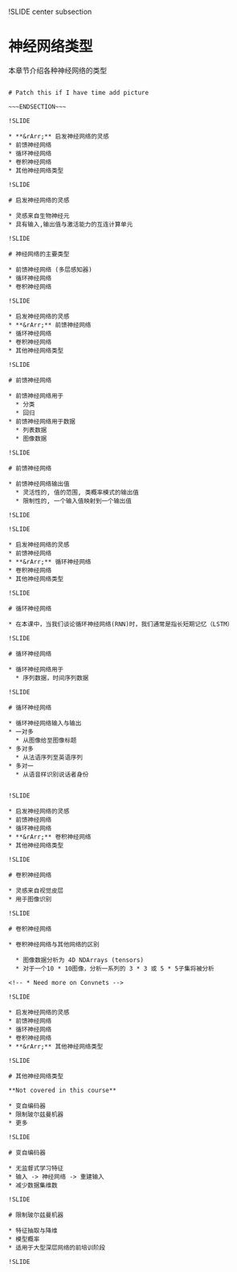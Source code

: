 !SLIDE center subsection

# 神经网络类型

本章节介绍各种神经网络的类型

~~~SECTION:notes~~~

# Patch this if I have time add picture

~~~ENDSECTION~~~

!SLIDE

* **&rArr;** 启发神经网络的灵感
* 前馈神经网络
* 循环神经网络
* 卷积神经网络
* 其他神经网络类型

!SLIDE

# 启发神经网络的灵感

* 灵感来自生物神经元
* 具有输入,输出值与激活能力的互连计算单元

!SLIDE

# 神经网络的主要类型

* 前馈神经网络 (多层感知器)
* 循环神经网络
* 卷积神经网络

!SLIDE

* 启发神经网络的灵感
* **&rArr;** 前馈神经网络
* 循环神经网络
* 卷积神经网络
* 其他神经网络类型

!SLIDE

# 前馈神经网络

* 前馈神经网络用于
  * 分类
  * 回归
* 前馈神经网络用于数据
  * 列表数据
  * 图像数据

!SLIDE

# 前馈神经网络

* 前馈神经网络输出值
  * 灵活性的, 值的范围, 类概率模式的输出值
  * 限制性的, 一个输入值映射到一个输出值

!SLIDE

!SLIDE

* 启发神经网络的灵感
* 前馈神经网络
* **&rArr;** 循环神经网络
* 卷积神经网络
* 其他神经网络类型

!SLIDE

# 循环神经网络

* 在本课中，当我们谈论循环神经网络(RNN)时，我们通常是指长短期记忆（LSTM）

!SLIDE

# 循环神经网络

* 循环神经网络用于
  * 序列数据，时间序列数据

!SLIDE

# 循环神经网络

* 循环神经网络输入与输出
* 一对多
  * 从图像给至图像标题
* 多对多
  * 从法语序列至英语序列
* 多对一
  * 从语音样识别说话者身份


!SLIDE

* 启发神经网络的灵感
* 前馈神经网络
* 循环神经网络
* **&rArr;** 卷积神经网络
* 其他神经网络类型

!SLIDE

# 卷积神经网络

* 灵感来自视觉皮层
* 用于图像识别

!SLIDE

# 卷积神经网络

* 卷积神经网络与其他网络的区别

  * 图像数据分析为 4D NDArrays (tensors)
  * 对于一个10 * 10图像，分析一系列的 3 * 3 或 5 * 5子集将被分析

<!-- * Need more on Convnets -->

!SLIDE

* 启发神经网络的灵感
* 前馈神经网络
* 循环神经网络
* 卷积神经网络
* **&rArr;** 其他神经网络类型

!SLIDE

# 其他神经网络类型

**Not covered in this course**

* 变自编码器
* 限制玻尔兹曼机器
* 更多

!SLIDE

# 变自编码器

* 无监督式学习特征
* 输入 -> 神经网络 -> 重建输入
* 减少数据集维数

!SLIDE

# 限制玻尔兹曼机器

* 特征抽取与降维
* 模型概率
* 适用于大型深层网络的前培训阶段

!SLIDE

